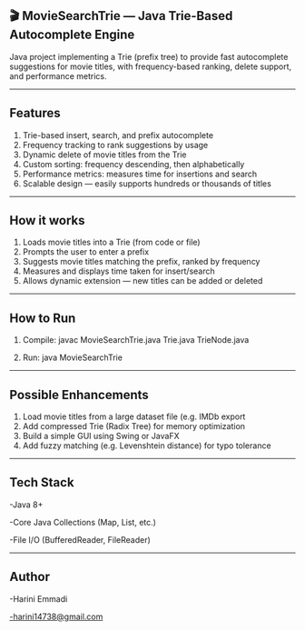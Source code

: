 ## 🎬 MovieSearchTrie — Java Trie-Based Autocomplete Engine

Java project implementing a Trie (prefix tree) to provide fast autocomplete suggestions for movie titles, with frequency-based ranking, delete support, and performance metrics.

---

## Features

1) Trie-based insert, search, and prefix autocomplete
2) Frequency tracking to rank suggestions by usage
3) Dynamic delete of movie titles from the Trie
4) Custom sorting: frequency descending, then alphabetically
5) Performance metrics: measures time for insertions and search
6) Scalable design — easily supports hundreds or thousands of titles

----

## How it works

1) Loads movie titles into a Trie (from code or file)
2) Prompts the user to enter a prefix
3) Suggests movie titles matching the prefix, ranked by frequency
4) Measures and displays time taken for insert/search
5) Allows dynamic extension — new titles can be added or deleted

----

## How to Run

  1) Compile:
  javac MovieSearchTrie.java Trie.java TrieNode.java

  2) Run:
  java MovieSearchTrie
  
---

## Possible Enhancements

1) Load movie titles from a large dataset file (e.g. IMDb export
2) Add compressed Trie (Radix Tree) for memory optimization
3) Build a simple GUI using Swing or JavaFX
4) Add fuzzy matching (e.g. Levenshtein distance) for typo tolerance

----

## Tech Stack

-Java 8+

-Core Java Collections (Map, List, etc.)

-File I/O (BufferedReader, FileReader)

---

## Author
  -Harini Emmadi
  
  -harini14738@gmail.com
  

